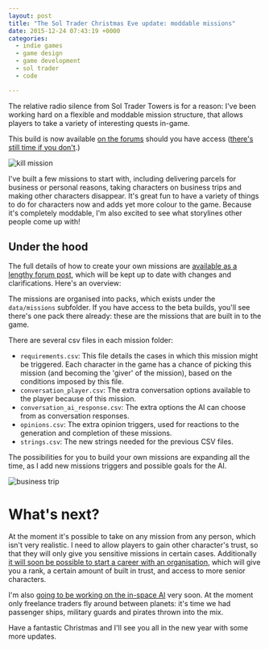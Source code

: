 ```yaml
---
layout: post
title: "The Sol Trader Christmas Eve update: moddable missions"
date: 2015-12-24 07:43:19 +0000
categories:
  - indie games
  - game design
  - game development
  - sol trader
  - code

---
```


The relative radio silence from Sol Trader Towers is for a reason: I've been working hard on a flexible and moddable mission structure, that allows players to take a variety of interesting quests in-game.

This build is now available [on the forums](http://forums.soltrader.net) should you have access ([there's still time if you don't](http://soltrader.net/back-us).)

![kill mission](http://i.imgur.com/x08Gprc.png)

I've built a few missions to start with, including delivering parcels for business or personal reasons, taking characters on business trips and making other characters disappear. It's great fun to have a variety of things to do for characters now and adds yet more colour to the game. Because it's completely moddable, I'm also excited to see what storylines other people come up with!

## Under the hood

The full details of how to create your own missions are [available as a lengthy forum post](http://forums.soltrader.net/post/modding-mission-data-structures-7846221?pid=1290228731#post1290228731), which will be kept up to date with changes and clarifications. Here's an overview:

The missions are organised into packs, which exists under the `data/missions` subfolder. If you have access to the beta builds, you'll see there's one pack there already: these are the missions that are built in to the game.

There are several csv files in each mission folder:

* `requirements.csv`: This file details the cases in which this mission might be triggered. Each character in the game has a chance of picking this mission (and becoming the 'giver' of the mission), based on the conditions imposed by this file.
* `conversation_player.csv`: The extra conversation options available to the player because of this mission.
* `conversation_ai_response.csv`: The extra options the AI can choose from as conversation responses.
* `opinions.csv`: The extra opinion triggers, used for reactions to the generation and completion of these missions.
* `strings.csv`: The new strings needed for the previous CSV files.

The possibilities for you to build your own missions are expanding all the time, as I add new missions triggers and possible goals for the AI.

![business trip](http://i.imgur.com/G4WjgFP.png)

# What's next?

At the moment it's possible to take on any mission from any person, which isn't very realistic. I need to allow players to gain other character's trust, so that they will only give you sensitive missions in certain cases. Additionally [it will soon be possible to start a career with an organisation](https://trello.com/c/Kvjzaeqb/196-organisation-rank-careers), which will give you a rank, a certain amount of built in trust, and access to more senior characters.

I'm also [going to be working on the in-space AI](https://trello.com/c/LgVsT5xN/227-space-ai) very soon. At the moment only freelance traders fly around between planets: it's time we had passenger ships, military guards and pirates thrown into the mix.

Have a fantastic Christmas and I'll see you all in the new year with some more updates.
